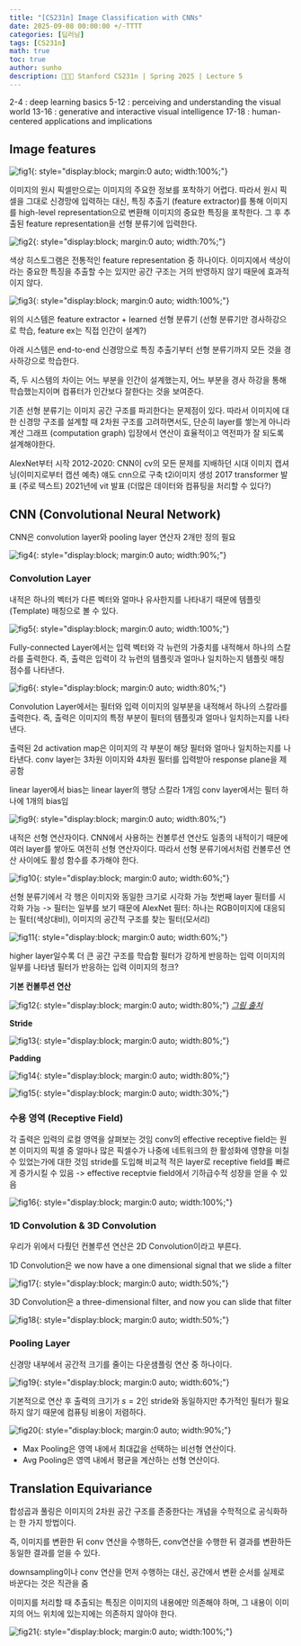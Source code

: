 ```yaml
---
title: "[CS231n] Image Classification with CNNs"
date: 2025-09-08 00:00:00 +/-TTTT
categories: [딥러닝]
tags: [CS231n]
math: true
toc: true
author: sunho
description: 👨‍👧‍👧 Stanford CS231n | Spring 2025 | Lecture 5
---
```


2-4	: deep learning basics
5-12	: perceiving and understanding the visual world
13-16	: generative and interactive visual intelligence
17-18	: human-centered applications and implications

## Image features

![fig1](cs231n/05-1.png){: style="display:block; margin:0 auto; width:100%;"}

이미지의 원시 픽셀만으로는 이미지의 주요한 정보를 포착하기 어렵다. 따라서 원시 픽셀을 그대로 신경망에 입력하는 대신, 특징 추출기 (feature extractor)를 통해 이미지를 high-level representation으로 변환해 이미지의 중요한 특징을 포착한다. 그 후 추출된 feature representation을 선형 분류기에 입력한다.

![fig2](cs231n/05-2.png){: style="display:block; margin:0 auto; width:70%;"}

색상 히스토그램은 전통적인 feature representation 중 하나이다.
이미지에서 색상이라는 중요한 특징을 추출할 수는 있지만 공간 구조는 거의 반영하지 않기 때문에 효과적이지 않다.

![fig3](cs231n/05-3.png){: style="display:block; margin:0 auto; width:100%;"}

위의 시스템은 feature extractor + learned 선형 분류기 (선형 분류기만 경사하강으로 학습, feature ex는 직접 인간이 설계?)

아래 시스템은 end-to-end 신경망으로 특징 추출기부터 선형 분류기까지 모든 것을 경사하강으로 학습한다.

즉, 두 시스템의 차이는 어느 부분을 인간이 설계했는지, 어느 부분을 경사 하강을 통해 학습했는지이며 컴퓨터가 인간보다 잘한다는 것을 보여준다.

기존 선형 분류기는 이미지 공간 구조를 파괴한다는 문제점이 있다. 따라서 이미지에 대한 신경망 구조를 설계할 때 2차원 구조를 고려하면서도, 단순히 layer를 쌓는게 아니라 계산 그래프 (computation graph) 입장에서 연산이 효율적이고 역전파가 잘 되도록 설계해야한다.

AlexNet부터 시작
2012-2020: CNN이 cv의 모든 문제를 지배하던 시대
이미지 캡셔닝(이미지로부터 캡션 예측) 얘도 cnn으로 구축
t2i이미지 생성
2017 transformer 발표 (주로 텍스트)
2021년에 vit 발표 (더많은 데이터와 컴퓨팅을 처리할 수 있다?)

## CNN (Convolutional Neural Network)

CNN은 convolution layer와 pooling layer 연산자 2개만 정의 필요

![fig4](cs231n/05-4.png){: style="display:block; margin:0 auto; width:90%;"}

### Convolution Layer

내적은 하나의 벡터가 다른 벡터와 얼마나 유사한지를 나타내기 때문에  템플릿 (Template) 매칭으로 볼 수 있다.

![fig5](cs231n/05-5.png){: style="display:block; margin:0 auto; width:100%;"}

Fully-connected Layer에서는 입력 벡터와 각 뉴런의 가중치를 내적해서 하나의 스칼라를 출력한다. 즉, 출력은 입력이 각 뉴런의 템플릿과 얼마나 일치하는지 템플릿 매칭 점수를 나타낸다.

![fig6](cs231n/05-6.png){: style="display:block; margin:0 auto; width:80%;"}

Convolution Layer에서는 필터와 입력 이미지의 일부분을 내적해서 하나의 스칼라를 출력한다. 즉, 출력은 이미지의 특정 부분이 필터의 템플릿과 얼마나 일치하는지를 나타낸다.

출력된 2d activation map은 이미지의 각 부분이 해당 필터와 얼마나 일치하는지를 나타낸다.
conv layer는 3차원 이미지와 4차원 필터를 입력받아 response plane을 제공함

linear layer에서 bias는 linear layer의 행당 스칼라 1개임
conv layer에서는 필터 하나에 1개의 bias임

![fig9](cs231n/05-9.png){: style="display:block; margin:0 auto; width:80%;"}

내적은 선형 연산자이다. CNN에서 사용하는 컨볼루션 연산도 일종의 내적이기 때문에 여러 layer를 쌓아도 여전히 선형 연산자이다. 따라서 선형 분류기에서처럼 컨볼루션 연산 사이에도 활성 함수를 추가해야 한다.

![fig10](cs231n/05-10.png){: style="display:block; margin:0 auto; width:60%;"}

선형 분류기에서 각 행은 이미지와 동일한 크기로 시각화 가능
첫번째 layer 필터를 시각화 가능 -> 필터는 일부를 보기 때문에
AlexNet 필터: 하나는 RGB이미지에 대응되는 필터(색상대비), 이미지의 공간적 구조를 찾는 필터(모서리)

![fig11](cs231n/05-11.png){: style="display:block; margin:0 auto; width:60%;"}

higher layer일수록 더 큰 공간 구조를 학습함
필터가 강하게 반응하는 입력 이미지의 일부를 나타냄
필터가 반응하는 입력 이미지의 청크?

**기본 컨볼루션 연산**

![fig12](cs231n/05-12.png){: style="display:block; margin:0 auto; width:80%;"}
_[그림 출처](https://makeyourownneuralnetwork.blogspot.com/2020/02/calculating-output-size-of-convolutions.html)_

**Stride**

![fig13](cs231n/05-13.png){: style="display:block; margin:0 auto; width:80%;"}

**Padding**

![fig14](cs231n/05-14.png){: style="display:block; margin:0 auto; width:80%;"}

![fig15](cs231n/05-15.png){: style="display:block; margin:0 auto; width:30%;"}

### 수용 영역 (Receptive Field)

각 출력은 입력의 로컬 영역을 살펴보는 것임
conv의 effective receptive field는 원본 이미지의 픽셀 중 얼마나 많은 픽셀수가 나중에 네트워크의 한 활성화에 영향을 미칠 수 있었는가에 대한 것임
stride를 도입해 비교적 적은 layer로 receptive field를 빠르게 증가시킬 수 있음
-> effective receptvie field에서 기하급수적 성장을 얻을 수 있음

![fig16](cs231n/05-16.png){: style="display:block; margin:0 auto; width:100%;"}

### 1D Convolution & 3D Convolution

우리가 위에서 다뤘던 컨볼루션 연산은 2D Convolution이라고 부른다.

1D Convolution은 we now have a one dimensional signal that we slide a filter

![fig17](cs231n/05-17.png){: style="display:block; margin:0 auto; width:50%;"}

3D Convolution은 a three-dimensional filter, and now you can slide that filter

![fig18](cs231n/05-18.png){: style="display:block; margin:0 auto; width:50%;"}

### Pooling Layer

신경망 내부에서 공간적 크기를 줄이는 다운샘플링 연산 중 하나이다.

![fig19](cs231n/05-19.png){: style="display:block; margin:0 auto; width:60%;"}

기본적으로 연산 후 출력의 크기가 $s=2$인 stride와 동일하지만 추가적인 필터가 필요하지 않기 때문에 컴퓨팅 비용이 저렴하다.

![fig20](cs231n/05-20.png){: style="display:block; margin:0 auto; width:90%;"}

- Max Pooling은 영역 내에서 최대값을 선택하는 비선형 연산이다.
- Avg Pooling은 영역 내에서 평균을 계산하는 선형 연산이다.

## Translation Equivariance

합성곱과 풀링은 이미지의 2차원 공간 구조를 존중한다는 개념을 수학적으로 공식화하는 한 가지 방법이다.

즉, 이미지를 변환한 뒤 conv 연산을 수행하든, conv연산을 수행한 뒤 결과를 변환하든 동일한 결과를 얻을 수 있다.

downsampling이나 conv 연산을 먼저 수행하는 대신, 공간에서 변환 순서를 실제로 바꾼다는 것은 직관을 줌

이미지를 처리할 때 추출되는 특징은 이미지의 내용에만 의존해야 하며, 그 내용이 이미지의 어느 위치에 있는지에는 의존하지 않아야 한다.

![fig21](cs231n/05-21.png){: style="display:block; margin:0 auto; width:100%;"}

